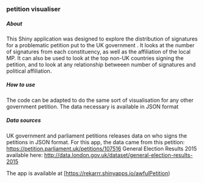 ### petition visualiser

##### About
This Shiny application was designed to explore the distribution of signatures for a problematic petition put to the UK government . 
It looks at the number of signatures from each constituency, as well as the affiliation of the local MP. 
It can also be used to look at the top non-UK countries signing the petition, and to look at any relationship betweeen number of signatures and political affiliation.

##### How to use
The code can be adapted to do the same sort of visualisation for any other government petition. The data necessary is available in JSON format

##### Data sources
UK government and parliament petitions releases data on who signs the petitions in JSON format. For this app, the data came from this petition: https://petition.parliament.uk/petitions/107516
General Election Results 2015 available here: http://data.london.gov.uk/dataset/general-election-results-2015

The app is available at [https://rekarrr.shinyapps.io/awfulPetition)
